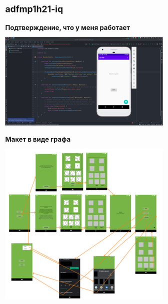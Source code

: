 # adfmp1h21-iq

## Подтверждение, что у меня работает
![proof](./documents/proof.png)

## Макет в виде графа

![graph](./documents/graph.png)